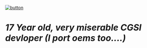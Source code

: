 [![button](https://user-images.githubusercontent.com/95901240/196132754-09a4faf1-7512-4db3-9d3c-9cd978df12d5.jpg)](https://isg32.github.io/)


<h1><i>17 Year old, very miserable CGSI devloper (I port oems too....)</i></h1>
